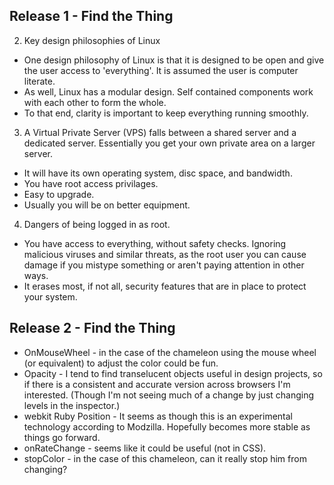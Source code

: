 
## Release 1 - Find the Thing

2. Key design philosophies of Linux
* One design philosophy of Linux is that it is designed to be open and give the user access to 'everything'. It is assumed the user is computer literate.
* As well, Linux has a modular design. Self contained components work with each other to form the whole.
* To that end, clarity is important to keep everything running smoothly.

3. A Virtual Private Server (VPS) falls between a shared server and a dedicated server. Essentially you get your own private area on a larger server.
* It will have its own operating system, disc space, and bandwidth.
* You have root access privilages. 
* Easy to upgrade.
* Usually you will be on better equipment.

4. Dangers of being logged in as root.
* You have access to everything, without safety checks. Ignoring malicious viruses and similar threats, as the root user you can cause damage if you mistype something or aren't paying attention in other ways.
* It erases most, if not all, security features that are in place to protect your system.


## Release 2 - Find the Thing

* OnMouseWheel - in the case of the chameleon using the mouse wheel (or equivalent) to adjust the color could be fun.
* Opacity - I tend to find transelucent objects useful in design projects, so if there is a consistent and accurate version across browsers I'm interested. (Though I'm not seeing much of a change by just changing levels in the inspector.)
* webkit Ruby Position - It seems as though this is an experimental technology according to Modzilla. Hopefully becomes more stable as things go forward.
* onRateChange - seems like it could be useful (not in CSS).
* stopColor - in the case of this chameleon, can it really stop him from changing?